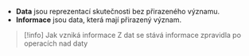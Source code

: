 - **Data** jsou reprezentací skutečnosti bez přirazeného významu.
- **Informace** jsou data, která mají přirazený význam.

>[!info] Jak vzniká informace
>Z dat se stává informace zpravidla po operacích nad daty

